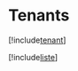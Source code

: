 # Tenants

[!include[tenant](tenants.tenant.autogen.md)]

[!include[liste](tenants.liste.autogen.md)]

































































































































